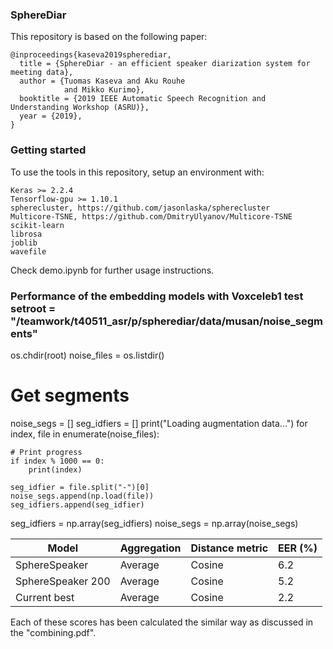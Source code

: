 ### SphereDiar

This repository is based on the following paper:

```
@inproceedings{kaseva2019spherediar,
  title = {SphereDiar - an efficient speaker diarization system for meeting data},
  author = {Tuomas Kaseva and Aku Rouhe 
            and Mikko Kurimo},
  booktitle = {2019 IEEE Automatic Speech Recognition and Understanding Workshop (ASRU)},
  year = {2019},
}
```

### Getting started

To use the tools in this repository, setup an environment with:

```
Keras >= 2.2.4 
Tensorflow-gpu >= 1.10.1
spherecluster, https://github.com/jasonlaska/spherecluster
Multicore-TSNE, https://github.com/DmitryUlyanov/Multicore-TSNE
scikit-learn
librosa
joblib
wavefile
```


Check demo.ipynb for further usage instructions.

### Performance of the embedding models with Voxceleb1 test setroot = "/teamwork/t40511_asr/p/spherediar/data/musan/noise_segments"
os.chdir(root)
noise_files = os.listdir()

# Get segments
noise_segs = []
seg_idfiers = []
print("Loading augmentation data...")
for index, file in enumerate(noise_files):

    # Print progress
    if index % 1000 == 0:
        print(index)
    
    seg_idfier = file.split("-")[0]
    noise_segs.append(np.load(file))
    seg_idfiers.append(seg_idfier)
    
seg_idfiers = np.array(seg_idfiers)
noise_segs = np.array(noise_segs)

| Model  | Aggregation | Distance metric | EER (%) |
| ------------- |-----| ------| ---- |
| SphereSpeaker  |Average| Cosine | 6.2  |
| SphereSpeaker 200 |Average| Cosine | 5.2 |
| Current best |Average| Cosine | 2.2 |

Each of these scores has been calculated the similar way as discussed in the "combining.pdf".

